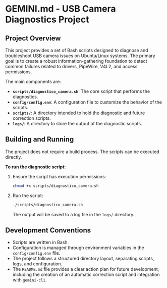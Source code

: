 # GEMINI.md - USB Camera Diagnostics Project

## Project Overview

This project provides a set of Bash scripts designed to diagnose and troubleshoot USB camera issues on Ubuntu/Linux systems. The primary goal is to create a robust information-gathering foundation to detect common failures related to drivers, PipeWire, V4L2, and access permissions.

The main components are:

*   **`scripts/diagnostico_camera.sh`**: The core script that performs the diagnostics.
*   **`config/config.env`**: A configuration file to customize the behavior of the scripts.
*   **`scripts/`**: A directory intended to hold the diagnostic and future correction scripts.
*   **`logs/`**: A directory to store the output of the diagnostic scripts.

## Building and Running

The project does not require a build process. The scripts can be executed directly.

**To run the diagnostic script:**

1.  Ensure the script has execution permissions:
    ```bash
    chmod +x scripts/diagnostico_camera.sh
    ```
2.  Run the script:
    ```bash
    ./scripts/diagnostico_camera.sh
    ```
    The output will be saved to a log file in the `logs/` directory.

## Development Conventions

*   Scripts are written in Bash.
*   Configuration is managed through environment variables in the `config/config.env` file.
*   The project follows a structured directory layout, separating scripts, logs, and configuration.
*   The `README.md` file provides a clear action plan for future development, including the creation of an automatic correction script and integration with `gemini-cli`.

